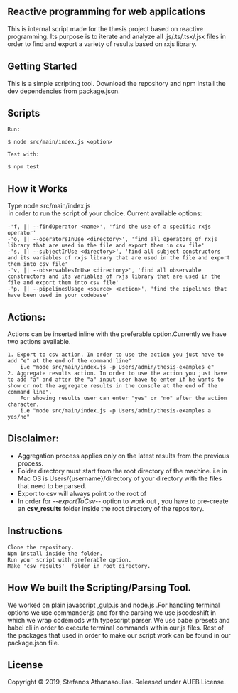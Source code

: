 ## Reactive programming for web applications

This is internal script made for the thesis project based on reactive programming. Its purpose is to iterate and analyze all .js/.ts/.tsx/.jsx files in order to find and export a variety of results based on rxjs library.

## Getting Started

This is a simple scripting tool. Download the repository and npm install the dev dependencies from package.json.

## Scripts

```
Run:

$ node src/main/index.js <option>

Test with:

$ npm test
```

## How it Works

Type node src/main/index.js <option> in order to run the script of your choice.
Current available options:

```
-'f, || --findOperator <name>', 'find the use of a specific rxjs operator'
-'o, || --operatorsInUse <directory>', 'find all operators of rxjs library that are used in the file and export them in csv file'
-'s, || --subjectInUse <directory>', 'find all subject constructors and its variables of rxjs library that are used in the file and export them into csv file'
-'v, || --observablesInUse <directory>', 'find all observable constructors and its variables of rxjs library that are used in the file and export them into csv file'
-'p, || --pipelinesUsage <source> <action>', 'find the pipelines that have been used in your codebase'
```
## Actions:
Actions can be inserted inline with the preferable option.Currently we have two actions available.

    1. Export to csv action. In order to use the action you just have to add "e" at the end of the command line"
        i.e "node src/main/index.js -p Users/admin/thesis-examples e"
    2. Aggregate results action. In order to use the action you just have to add "a" and after the "a" input user have to enter if he wants to show or not the aggregate results in the console at the end of the command line". 
        For showing results user can enter "yes" or "no" after the action character.
        i.e "node src/main/index.js -p Users/admin/thesis-examples a yes/no"

## Disclaimer:
* Aggregation process applies only on the latest results from the previous process.
* Folder directory must start from the root directory of the machine. i.e in Mac OS is Users/{username}/directory of your directory with the files that need to be parsed.
* Export to csv will always  point to the root of 
* In order for _--exportToCsv--_ option to work out , you have to pre-create an **csv_results** folder inside the root directory of the repository.

## Instructions

```
Clone the repository.
Npm install inside the folder.
Run your script with preferable option.
Make 'csv_results'  folder in root directory.
```

## How We built the Scripting/Parsing Tool.

We worked on plain javascript ,gulp.js and node.js .For handling terminal options we use commander.js and for the parsing we use jscodeshift in which we wrap codemods with typescript parser. We use babel presets and babel cli in order to execute terminal commands within our js files. Rest of the packages that used in order to make our script work can be found in our package.json file.

## License

Copyright © 2019, Stefanos Athanasoulias. Released under AUEB License.
